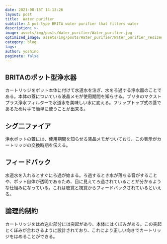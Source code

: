 ```yaml
---
date: 2021-08-15T 14:13:26
layout: post
title:  Water purifier
subtitle: A pot-type BRITA water purifier that filters water
description: >-
image: assets/img/posts/Water_purifier/Water_purifier.jpg
optimized_image: assets/img/posts/Water_purifier/Water_purifier_resized_thumbnail.jpg
category: blog
tags: 
author: yoshino
paginate: false
---
```


## BRITAのポット型浄水器

カートリッジをポット本体に付けて水道水を注ぎ、水をろ過する浄水器のことである。本体の蓋についている液晶メモが使用期間を知らせる。ブリタのマクストプラス浄水フィルターで水道水を美味しい水に変える。フリップトップ式の蓋であるため片手で簡単に使うことが出来る。

## シグ二ファイア

浄水ポットの蓋には、使用期間を知らせる液晶メモがついており、この表示がカートリッジの交換時期を伝える。

## フィードバック

水道水を入れるとすぐにろ過が始まる。ろ過するとき水が落ちる音がすることや、ポット自体が透明であるため、目に見えてろ過されていることが分かるような仕組みになっている。これは聴覚と視覚からフィードバックされているといえる。

## 論理的制約

カートリッジをはめ込む部分には突起があり、本体にはくぼみがある。この突起とくぼみが合わさるように設計されており、これにより正しい向きでカートリッジをはめることができる。